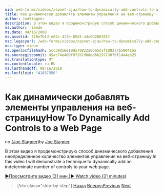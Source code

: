 ```yaml
---
uid: web-forms/videos/aspnet-ajax/how-to-dynamically-add-controls-to-a-web-page
title: Как динамически добавлять элементы управления на веб-страницу | Документация Майкрософт
author: JoeStagner
description: В этом видео я продемонстрирую способ динамического добавления неопределенное количество элементов управления на веб-страницу.
ms.author: riande
ms.date: 04/16/2008
ms.assetid: 718e7b1d-e02c-41fe-85d5-44c0d288201f
msc.legacyurl: /web-forms/videos/aspnet-ajax/how-to-dynamically-add-controls-to-a-web-page
msc.type: video
ms.openlocfilehash: 5cc39d56e10da70822a0ba5d1f1882a7b59041ea
ms.sourcegitcommit: 45ac74e400f9f2b7dbded66297730f6f14a4eb25
ms.translationtype: MT
ms.contentlocale: ru-RU
ms.lasthandoff: 08/16/2018
ms.locfileid: "41837356"
---
```

<a name="how-to-dynamically-add-controls-to-a-web-page"></a><span data-ttu-id="ecab4-103">Как динамически добавлять элементы управления на веб-страницу</span><span class="sxs-lookup"><span data-stu-id="ecab4-103">How To Dynamically Add Controls to a Web Page</span></span>
====================
<span data-ttu-id="ecab4-104">по [(Joe Stagner)](https://github.com/JoeStagner)</span><span class="sxs-lookup"><span data-stu-id="ecab4-104">by [Joe Stagner](https://github.com/JoeStagner)</span></span>

<span data-ttu-id="ecab4-105">В этом видео я продемонстрирую способ динамического добавления неопределенное количество элементов управления на веб-страницу.</span><span class="sxs-lookup"><span data-stu-id="ecab4-105">In this video I will demonstrate a technique to dynamically add an indeterminate number of controls to your web page.</span></span>

[<span data-ttu-id="ecab4-106">&#9654;Просмотрите видео (31 мин.)</span><span class="sxs-lookup"><span data-stu-id="ecab4-106">&#9654; Watch video (31 minutes)</span></span>](https://channel9.msdn.com/Blogs/ASP-NET-Site-Videos/how-to-dynamically-add-controls-to-a-web-page)

> [!div class="step-by-step"]
> <span data-ttu-id="ecab4-107">[Назад](how-to-dynamically-change-css-using-the-aspnet-ajax-updatepanel.md)
> [Вперед](set-up-your-development-environment-for-aspnet-35.md)</span><span class="sxs-lookup"><span data-stu-id="ecab4-107">[Previous](how-to-dynamically-change-css-using-the-aspnet-ajax-updatepanel.md)
[Next](set-up-your-development-environment-for-aspnet-35.md)</span></span>
